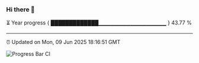### Hi there 👋

⏳ Year progress { █████████████▁▁▁▁▁▁▁▁▁▁▁▁▁▁▁▁▁ } 43.77 %

---

⏰ Updated on Mon, 09 Jun 2025 18:16:51 GMT

![Progress Bar CI](https://github.com/Shyam-Makwana/GitHub-Actions-Demo/workflows/Progress%20Bar%20CI/badge.svg)
